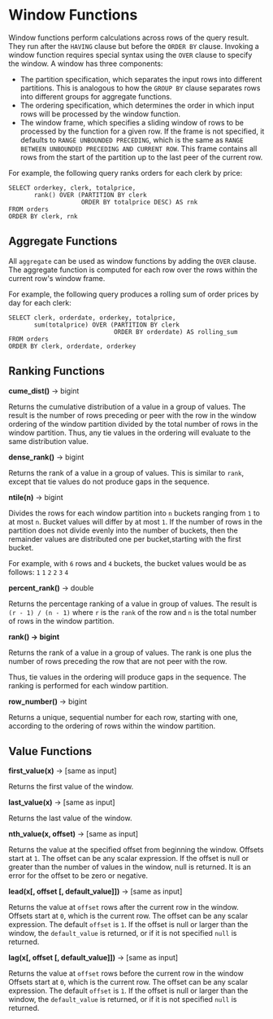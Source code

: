 
Window Functions
================

Window functions perform calculations across rows of the query result. They run after the `HAVING` clause but before the `ORDER BY` clause. Invoking a window function requires special syntax using the `OVER`
clause to specify the window. A window has three components:

-   The partition specification, which separates the input rows into different partitions. This is analogous to how the `GROUP BY` clause separates rows into different groups for aggregate functions.
-   The ordering specification, which determines the order in which input rows will be processed by the window function.
-   The window frame, which specifies a sliding window of rows to be processed by the function for a given row. If the frame is not specified, it defaults to `RANGE UNBOUNDED PRECEDING`, which is the same as `RANGE BETWEEN UNBOUNDED PRECEDING AND CURRENT ROW`. This frame contains all rows from the start of the partition up to the last peer of the current row.

For example, the following query ranks orders for each clerk by price:

    SELECT orderkey, clerk, totalprice,
           rank() OVER (PARTITION BY clerk
                        ORDER BY totalprice DESC) AS rnk
    FROM orders
    ORDER BY clerk, rnk

Aggregate Functions
-------------------

All `aggregate` can be used as window functions by adding the `OVER` clause. The aggregate function is
computed for each row over the rows within the current row\'s window frame.

For example, the following query produces a rolling sum of order prices by day for each clerk:

    SELECT clerk, orderdate, orderkey, totalprice,
           sum(totalprice) OVER (PARTITION BY clerk
                                 ORDER BY orderdate) AS rolling_sum
    FROM orders
    ORDER BY clerk, orderdate, orderkey

Ranking Functions
-----------------

**cume\_dist()** -\> bigint

Returns the cumulative distribution of a value in a group of values. The result is the number of rows preceding or peer with the row in the window ordering of the window partition divided by the total number of rows in the window partition. Thus, any tie values in the ordering will evaluate to the same distribution value.

**dense\_rank()** -\> bigint

Returns the rank of a value in a group of values. This is similar to `rank`, except that tie values do not produce gaps in the sequence.

**ntile(n)** -\> bigint

Divides the rows for each window partition into `n` buckets ranging from `1` to at most `n`. Bucket values will differ by at most `1`. If the number of rows in the partition does not divide evenly into the number
of buckets, then the remainder values are distributed one per bucket,starting with the first bucket.

For example, with `6` rows and `4` buckets, the bucket values would be as follows: `1` `1` `2` `2` `3` `4`

**percent\_rank()** -\> double

Returns the percentage ranking of a value in group of values. The result is `(r - 1) / (n - 1)` where `r` is the `rank` of the row and `n` is the total number of rows in the window partition.

**rank() -\> bigint**

Returns the rank of a value in a group of values. The rank is one plus the number of rows preceding the row that are not peer with the row. 

Thus, tie values in the ordering will produce gaps in the sequence. The ranking is performed for each window partition.

**row\_number()** -\> bigint

Returns a unique, sequential number for each row, starting with one, according to the ordering of rows within the window partition.


Value Functions
---------------

**first\_value(x)** -\> \[same as input\]

Returns the first value of the window.


**last\_value(x)** -\> \[same as input\]

Returns the last value of the window.


**nth\_value(x, offset)** -\> \[same as input\]

Returns the value at the specified offset from beginning the window.
Offsets start at `1`. The offset can be any scalar expression. If the offset is null or greater than the number of values in the window, null is returned. It is an error for the offset to be zero or negative.

**lead(x\[, offset \[, default\_value\]\])** -\> \[same as input\]

Returns the value at `offset` rows after the current row in the window. Offsets start at `0`, which is the current row. The offset can be any scalar expression. The default `offset` is `1`. If the offset is null or
larger than the window, the `default_value` is returned, or if it is not specified `null` is returned.



**lag(x\[, offset \[, default\_value\]\])** -\> \[same as input\]

Returns the value at `offset` rows before the current row in the window Offsets start at `0`, which is the current row. The offset can be any scalar expression. The default `offset` is `1`. If the offset is null or
larger than the window, the `default_value` is returned, or if it is not specified `null` is returned.

